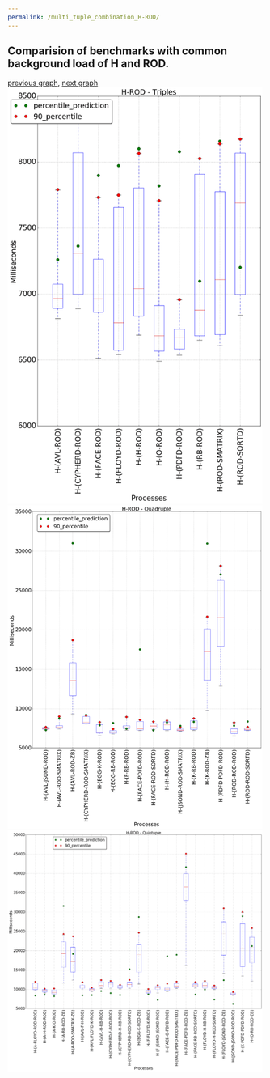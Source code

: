 ```yaml
---
permalink: /multi_tuple_combination_H-ROD/
---
```



 ## Comparision of benchmarks with common background load of H and ROD.

[previous graph](../multi_tuple_combination_H-RB/), [next graph](../multi_tuple_combination_H-SMATRIX/)
![graph figure](./images/triple/H/H-ROD_box.png)![graph figure](./images/quadruple/H/H-ROD_box.png)![graph figure](./images/quintuple/H/H-ROD_box.png)